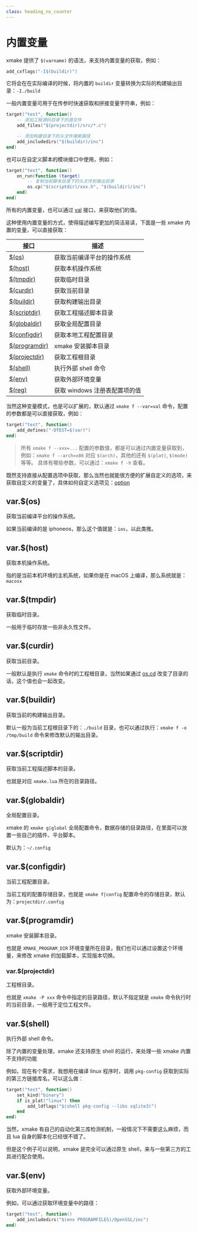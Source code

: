 ```yaml
---
class: heading_no_counter
---
```


# 内置变量

xmake 提供了 `$(varname)` 的语法，来支持内置变量的获取，例如：

```lua
add_cxflags("-I$(buildir)")
```

它将会在在实际编译的时候，将内置的 `buildir` 变量转换为实际的构建输出目录：`-I./build`

一般内置变量可用于在传参时快速获取和拼接变量字符串，例如：

```lua
target("test", function()
    -- 添加工程源码目录下的源文件
    add_files("$(projectdir)/src/*.c")

    -- 添加构建目录下的头文件搜索路径
    add_includedirs("$(buildir)/inc")
end)
```

也可以在自定义脚本的模块接口中使用，例如：

```lua
target("test", function()
    on_run(function (target)
        -- 复制当前脚本目录下的头文件到输出目录
        os.cp("$(scriptdir)/xxx.h", "$(buildir)/inc")
    end)
end)
```

所有的内置变量，也可以通过 [val](#val) 接口，来获取他们的值。

这种使用内置变量的方式，使得描述编写更加的简洁易读，下面是一些 xmake 内置的变量，可以直接获取：

| 接口                         | 描述                          |
| ---------------------------- | ----------------------------- |
| [$(os)](#varos)                 | 获取当前编译平台的操作系统    |
| [$(host)](#varhost)             | 获取本机操作系统              |
| [$(tmpdir)](#vartmpdir)         | 获取临时目录                  |
| [$(curdir)](#varcurdir)         | 获取当前目录                  |
| [$(buildir)](#varbuildir)       | 获取构建输出目录              |
| [$(scriptdir)](#varscriptdir)   | 获取工程描述脚本目录          |
| [$(globaldir)](#varglobaldir)   | 获取全局配置目录              |
| [$(configdir)](#varconfigdir)   | 获取本地工程配置目录          |
| [$(programdir)](#varprogramdir) | xmake 安装脚本目录            |
| [$(projectdir)](#varprojectdir) | 获取工程根目录                |
| [$(shell)](#varshell)           | 执行外部 shell 命令           |
| [$(env)](#varenv)               | 获取外部环境变量              |
| [$(reg)](#varreg)               | 获取 windows 注册表配置项的值 |

当然这种变量模式，也是可以扩展的，默认通过 `xmake f --var=val` 命令，配置的参数都是可以直接获取，例如：

```lua
target("test", function()
    add_defines("-DTEST=$(var)")
end)
```

> 所有 `xmake f --xxx=...` 配置的参数值，都是可以通过内置变量获取到，例如：`xmake f --arch=x86` 对应 `$(arch)`，其他的还有 `$(plat)`, `$(mode)` 等等。
> 具体有哪些参数，可以通过：`xmake f -h` 查看。

既然支持直接从配置选项中获取，那么当然也就能很方便的扩展自定义的选项，来获取自定义的变量了，具体如何自定义选项见：[option](#option)

## var.$(os)

获取当前编译平台的操作系统。

如果当前编译的是 iphoneos，那么这个值就是：`ios`，以此类推。

## var.$(host)

获取本机操作系统。

指的是当前本机环境的主机系统，如果你是在 macOS 上编译，那么系统就是：`macosx`

## var.$(tmpdir)

获取临时目录。

一般用于临时存放一些非永久性文件。

## var.$(curdir)

获取当前目录。

一般默认是执行 `xmake` 命令时的工程根目录，当然如果通过 [os.cd](#os-cd) 改变了目录的话，这个值也会一起改变。

## var.$(buildir)

获取当前的构建输出目录。

默认一般为当前工程根目录下的：`./build` 目录，也可以通过执行：`xmake f -o /tmp/build` 命令来修改默认的输出目录。

## var.$(scriptdir)

获取当前工程描述脚本的目录。

也就是对应 `xmake.lua` 所在的目录路径。

## var.$(globaldir)

全局配置目录。

xmake 的 `xmake g|global` 全局配置命令，数据存储的目录路径，在里面可以放置一些自己的插件、平台脚本。

默认为：`~/.config`

## var.$(configdir)

当前工程配置目录。

当前工程的配置存储目录，也就是 `xmake f|config` 配置命令的存储目录，默认为：`projectdir/.config`

## var.$(programdir)

xmake 安装脚本目录。

也就是 `XMAKE_PROGRAM_DIR` 环境变量所在目录，我们也可以通过设置这个环境量，来修改 xmake 的加载脚本，实现版本切换。

### var.$(projectdir)

工程根目录。

也就是 `xmake -P xxx` 命令中指定的目录路径，默认不指定就是 `xmake` 命令执行时的当前目录，一般用于定位工程文件。

## var.$(shell)

执行外部 shell 命令。

除了内置的变量处理，xmake 还支持原生 shell 的运行，来处理一些 xmake 内置不支持的功能

例如，现在有个需求，我想用在编译 linux 程序时，调用 `pkg-config` 获取到实际的第三方链接库名，可以这么做：

```lua
target("test", function()
    set_kind("binary")
    if is_plat("linux") then
        add_ldflags("$(shell pkg-config --libs sqlite3)")
    end
end)
```

当然，xmake 有自己的自动化第三库检测机制，一般情况下不需要这么麻烦，而且 lua 自身的脚本化已经很不错了。

但是这个例子可以说明，xmake 是完全可以通过原生 shell，来与一些第三方的工具进行配合使用。

## var.$(env)

获取外部环境变量。

例如，可以通过获取环境变量中的路径：

```lua
target("test", function()
    add_includedirs("$(env PROGRAMFILES)/OpenSSL/inc")
end)
```
